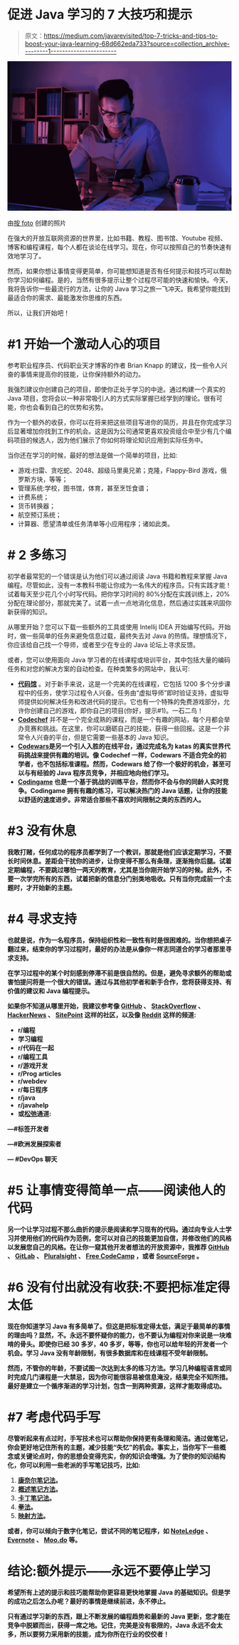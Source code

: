 # 促进 Java 学习的 7 大技巧和提示

> 原文：<https://medium.com/javarevisited/top-7-tricks-and-tips-to-boost-your-java-learning-68d662eda733?source=collection_archive---------1----------------------->

![](img/b25190ab9983124a25cfec17c943c295.png)

由[按 foto](https://www.freepik.com/pressfoto) 创建的照片

在强大的开放互联网资源的世界里，比如书籍、教程、图书馆、Youtube 视频、博客和编程课程，每个人都在谈论在线学习。现在，你可以按照自己的节奏快速有效地学习了。

然而，如果你想让事情变得更简单，你可能想知道是否有任何提示和技巧可以帮助你学习如何编程。是的，当然有很多提示让整个过程尽可能的快速和愉快。今天，我将告诉你一些最流行的方法，让你的 Java 学习之旅一飞冲天。我希望你能找到最适合你的需求、最能激发你思维的东西。

所以，让我们开始吧！

# #1 开始一个激动人心的项目

参考职业程序员、代码职业天才博客的作者 Brian Knapp 的建议，找一些令人兴奋的事情来提高你的技能，让你保持额外的动力。

我强烈建议你创建自己的项目，即使你正处于学习的中途。通过构建一个真实的 Java 项目，您将会以一种非常吸引人的方式实际掌握已经学到的理论。很有可能，你也会看到自己的优势和劣势。

作为一个额外的收获，你可以在将来把这些项目写进你的简历，并且在你完成学习后显著增加你找到工作的机会。这是因为公司通常更喜欢投资组合中至少有几个编码项目的候选人，因为他们展示了你如何将理论知识应用到实际任务中。

当你还在学习的时候，最好的想法是做一个简单的项目，比如:

*   游戏:扫雷、贪吃蛇、2048、超级马里奥兄弟；克隆，Flappy-Bird 游戏，俄罗斯方块，等等；
*   管理系统:学校，图书馆，体育，甚至烹饪食谱；
*   计费系统；
*   货币转换器；
*   航空预订系统；
*   计算器、愿望清单或任务清单等小应用程序；诸如此类。

# # 2 多练习

初学者最常犯的一个错误是认为他们可以通过阅读 Java 书籍和教程来掌握 Java 编程。尽管如此，没有一本教科书能让你成为一名伟大的程序员。只有实践才能！试着每天至少花几个小时写代码。把你学习时间的 80%分配在实践训练上，20%分配在理论部分，那就完美了。试着一点一点地消化信息，然后通过实践来巩固你新获得的知识。

从哪里开始？您可以下载一些额外的工具或使用 Intellij IDEA 开始编写代码。开始时，做一些简单的任务来避免信息过载，最终失去对 Java 的热情。理想情况下，你应该给自己找一个导师，或者至少在专业的 Java 论坛上寻求反馈。

或者，您可以使用面向 Java 学习者的在线课程或培训平台，其中包括大量的编码任务和对您的解决方案的自动检查。在种类繁多的网站中，我认可:

*   [**代码馆**](https://codegym.cc/) 。对于新手来说，这是一个完美的在线课程，它包括 1200 多个分步课程中的任务，使学习过程令人兴奋。任务由“虚拟导师”即时验证支持，虚拟导师提供如何解决任务和改进代码的提示。它也有一个特殊的免费游戏部分，允许你创建自己的游戏，即你自己的项目(你好，提示#1)。一石二鸟！
*   [**Codechef**](https://www.codechef.com/) 并不是一个完全成熟的课程，而是一个有趣的网站，每个月都会举办竞赛和挑战。在这里，你可以磨砺自己的技能，获得一些回报。这是一个非常令人兴奋的平台，但是它需要一些基本的 Java 知识。
*   [**Codewars**](https://www.codewars.com/)**是另一个引人入胜的在线平台，通过完成名为 katas 的真实世界代码挑战来提供有趣的培训。像 Codechef 一样，Codewars 不适合完全的初学者，也不包括标准课程。然而，Codewars 给了你一个极好的机会，甚至可以与有经验的 Java 程序员竞争，并相应地向他们学习。**
*   **[**Codingame**](https://www.codingame.com/start) 也是一个基于挑战的训练平台，然而你不会与你的同龄人实时竞争。Codingame 拥有有趣的练习，可以解决热门的 Java 话题，让你的技能以舒适的速度进步。非常适合那些不喜欢时间限制之类的东西的人。**

# **#3 没有休息**

**我敢打赌，任何成功的程序员都学到了一个教训，那就是他们应该定期学习，不要长时间休息。差距会干扰你的进步，让你变得不那么有条理，逐渐拖你后腿。试着定期编程，不要跳过哪怕一两天的教育，尤其是当你刚开始学习的时候。此外，不要一次学完所有的东西，试着把新的信息分门别类地吸收。只有当你完成前一个主题时，才开始新的主题。**

# **#4 寻求支持**

**也就是说，作为一名程序员，保持组织性和一致性有时是很困难的。当你想把桌子翻过来，结束你的学习过程时，最好的办法是从像你一样志同道合的学习者那里寻求支持。**

**在学习过程中的某个时刻感到停滞不前是很自然的。但是，避免寻求额外的帮助或害怕提问将是一个很大的错误。通过与其他初学者和新手合作，您将获得支持、有价值的建议和 Java 编程提示。**

**如果你不知道从哪里开始，我建议参考像 [GitHub](https://github.com/) 、 [StackOverflow](https://stackoverflow.com/) 、 [HackerNews](https://thehackernews.com/) 、 [SitePoint](https://www.sitepoint.com/) 这样的社区，以及像 [Reddit](https://www.reddit.com/) 这样的频道:**

*   **r/编程**
*   **学习编程**
*   **r/代码在一起**
*   **r/编程工具**
*   **r/游戏开发**
*   **r/Prog articles**
*   **r/webdev**
*   **r/每日程序**
*   **r/java**
*   **r/javahelp**
*   **或[松弛](https://slack.com/)通道:**

**—#标签开发者**

**—#欧洲发展探索者**

**— #DevOps 聊天**

# **#5 让事情变得简单一点——阅读他人的代码**

**另一个让学习过程不那么曲折的提示是阅读和学习现有的代码。通过向专业人士学习并使用他们的代码作为范例，您可以对自己的技能更加自信，并修改他们的风格以发展您自己的风格。在让你一窥其他开发者想法的开放资源中，我推荐 [GitHub](https://github.com/) 、 [GitLab](https://gitlab.com/explore) 、 [Pluralsight](https://www.pluralsight.com/codeschool) 、 [Free CodeCamp](https://www.freecodecamp.org/learn/) ，或者 [SourceForge](https://sourceforge.net/) 。**

# **#6 没有付出就没有收获:不要把标准定得太低**

**现在你知道学习 Java 有多简单了。但这是把标准定得太低，满足于最简单的事情的理由吗？显然，不。永远不要怀疑你的能力，也不要认为编程对你来说是一块难啃的骨头。即使你已经 30 多岁，40 多岁，等等，你也可以给年轻的开发者一个机会。学习 Java 没有年龄限制，有很多数据库和在线课程不受年龄限制。**

**然而，不管你的年龄，不要试图一次达到太多的练习方法。学习几种编程语言或同时完成几门课程是一大禁忌，因为你可能很容易被信息淹没，结果完全不知所措。最好是建立一个循序渐进的学习计划，包含一到两种资源，这样才能取得成功。**

# **#7 考虑代码手写**

**尽管听起来有点过时，手写技术也可以帮助你保持更有条理和简洁。通过做笔记，你会更好地记住所有的主题，减少技能“失忆”的机会。事实上，当你写下一些概念或关键论点时，你的思想会变得充实，你的知识会增强。为了使你的知识结构化，你可以利用一些老派的手写笔记技巧，比如:**

1.  **[康奈尔笔记法](https://medium.goodnotes.com/study-with-ease-the-best-way-to-take-notes-2749a3e8297b)。**
2.  **[概述笔记方法](https://e-student.org/outline-note-taking-method/)。**
3.  **[卡丁笔记法](https://e-student.org/charting-note-taking-method/)。**
4.  **[拳法](https://e-student.org/boxing-note-taking-method/)。**
5.  **[映射方法](https://e-student.org/mapping-note-taking-method/)。**

**或者，你可以倾向于数字化笔记，尝试不同的笔记程序，如 [NoteLedge](https://www.kdanmobile.com/en/noteledge) 、 [Evernote](https://evernote.com/?var=1) 、 [Moo.do](https://www.moo.do/) 等。**

# **结论:额外提示——永远不要停止学习**

**希望所有上述的提示和技巧能帮助你更容易更快地掌握 Java 的基础知识。但是学的成功之后怎么办呢？最好的事情是继续前进，永不停止。**

**只有通过学习新的东西，跟上不断发展的编程趋势和最新的 Java 更新，您才能在竞争中脱颖而出，获得一席之地。记住，完美是没有极限的，Java 永远不会太多，所以要努力采用新的技能，成为你所在行业的佼佼者！**